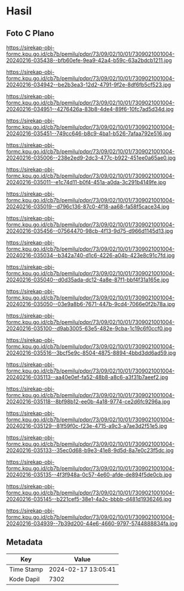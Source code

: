 # Hasil

## Foto C Plano

https://sirekap-obj-formc.kpu.go.id/cb7b/pemilu/pdpr/73/09/02/10/01/7309021001004-20240216-035438--bfb60efe-9ea9-42a4-b59c-63a2bdcb1211.jpg

https://sirekap-obj-formc.kpu.go.id/cb7b/pemilu/pdpr/73/09/02/10/01/7309021001004-20240216-034942--be2b3ea3-12d2-4791-9f2e-8df6fb5cf523.jpg

https://sirekap-obj-formc.kpu.go.id/cb7b/pemilu/pdpr/73/09/02/10/01/7309021001004-20240216-034951--4276426a-83b8-4de4-89f6-10fc7ad5d34d.jpg

https://sirekap-obj-formc.kpu.go.id/cb7b/pemilu/pdpr/73/09/02/10/01/7309021001004-20240216-035451--749cc646-b8c9-4ba1-b526-7afaa792e516.jpg

https://sirekap-obj-formc.kpu.go.id/cb7b/pemilu/pdpr/73/09/02/10/01/7309021001004-20240216-035006--238e2ed9-2dc3-477c-b922-451ee0a65ae0.jpg

https://sirekap-obj-formc.kpu.go.id/cb7b/pemilu/pdpr/73/09/02/10/01/7309021001004-20240216-035011--e1c74d11-b0f4-451a-a0da-3c291b4149fe.jpg

https://sirekap-obj-formc.kpu.go.id/cb7b/pemilu/pdpr/73/09/02/10/01/7309021001004-20240216-035019--d796c136-87c0-4f18-aa68-fa58f5cace34.jpg

https://sirekap-obj-formc.kpu.go.id/cb7b/pemilu/pdpr/73/09/02/10/01/7309021001004-20240216-035456--07564470-98cb-4f13-9d75-d966d1145d13.jpg

https://sirekap-obj-formc.kpu.go.id/cb7b/pemilu/pdpr/73/09/02/10/01/7309021001004-20240216-035034--b342a740-d1c6-4226-a04b-423e8c91c7fd.jpg

https://sirekap-obj-formc.kpu.go.id/cb7b/pemilu/pdpr/73/09/02/10/01/7309021001004-20240216-035040--d0d35ada-dc12-4a8e-87f1-bbf4f31a165e.jpg

https://sirekap-obj-formc.kpu.go.id/cb7b/pemilu/pdpr/73/09/02/10/01/7309021001004-20240216-035050--03e9a8b6-7671-447b-9cd4-7066e0f2b78a.jpg

https://sirekap-obj-formc.kpu.go.id/cb7b/pemilu/pdpr/73/09/02/10/01/7309021001004-20240216-035100--d9ab3005-63e5-482e-9cba-1c19c6f0ccf0.jpg

https://sirekap-obj-formc.kpu.go.id/cb7b/pemilu/pdpr/73/09/02/10/01/7309021001004-20240216-035516--3bcf5e9c-8504-4875-8894-4bbd3dd6ad59.jpg

https://sirekap-obj-formc.kpu.go.id/cb7b/pemilu/pdpr/73/09/02/10/01/7309021001004-20240216-035113--aa40e0ef-fa52-48b8-a8c6-a3f31b7aeef2.jpg

https://sirekap-obj-formc.kpu.go.id/cb7b/pemilu/pdpr/73/09/02/10/01/7309021001004-20240216-035118--8bf98b12-ee0b-4a18-9774-ce2d6fc9296a.jpg

https://sirekap-obj-formc.kpu.go.id/cb7b/pemilu/pdpr/73/09/02/10/01/7309021001004-20240216-035129--81f59f0c-f23e-4715-a9c3-a7ae3d2f51e5.jpg

https://sirekap-obj-formc.kpu.go.id/cb7b/pemilu/pdpr/73/09/02/10/01/7309021001004-20240216-035133--35ec0d68-b9e3-41e8-9d5d-8a7e0c23f5dc.jpg

https://sirekap-obj-formc.kpu.go.id/cb7b/pemilu/pdpr/73/09/02/10/01/7309021001004-20240216-035135--4f3f948a-0c57-4e60-afde-de894f5de0cb.jpg

https://sirekap-obj-formc.kpu.go.id/cb7b/pemilu/pdpr/73/09/02/10/01/7309021001004-20240216-035145--b221cef5-38e1-4a2c-bbbb-d481d1936246.jpg

https://sirekap-obj-formc.kpu.go.id/cb7b/pemilu/pdpr/73/09/02/10/01/7309021001004-20240216-034939--7b39d200-44e6-4660-9797-5744888834fa.jpg


## Metadata

| Key        | Value               |
| ---------- | ------------------- |
| Time Stamp | 2024-02-17 13:05:41 |
| Kode Dapil | 7302                |




